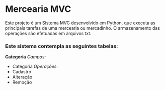 # Mercearia MVC
Este projeto é um Sistema MVC desenvolvido em Python, que executa as principais tarefas de uma mercearia ou mercadinho. O armazenamento das operações são efetuadas em arquivos txt.

### Este sistema contempla as seguintes tabelas:

**Categoria**
*Campos:*
- Categoria
*Operações:*
- Cadastro
- Alteração
- Remoção
